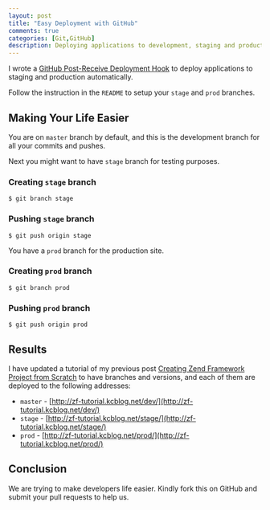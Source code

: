 ```yaml
---
layout: post
title: "Easy Deployment with GitHub"
comments: true
categories: [Git,GitHub]
description: Deploying applications to development, staging and production never been so easy with GitHub Post-Receive Deployment Hook script!
---
```

I wrote a [GitHub Post-Receive Deployment Hook](https://github.com/kwangchin/GitHubHook) to deploy applications to staging and production automatically.

Follow the instruction in the `README` to setup your `stage` and `prod` branches.

## Making Your Life Easier

You are on `master` branch by default, and this is the development branch for all your commits and pushes.

Next you might want to have `stage` branch for testing purposes.

### Creating `stage` branch

```console
$ git branch stage
```

### Pushing `stage` branch

```console
$ git push origin stage
```

You have a `prod` branch for the production site.

### Creating `prod` branch

```console
$ git branch prod
```

### Pushing `prod` branch

```console
$ git push origin prod
```

## Results

I have updated a tutorial of my previous post [Creating Zend Framework Project from Scratch](http://kcblog.net/2012/03/21/creating-zend-framework-project-from-scratch.html) to have branches and versions, and each of them are deployed to the following addresses:

* `master` - [http://zf-tutorial.kcblog.net/dev/](http://zf-tutorial.kcblog.net/dev/)
* `stage` - [http://zf-tutorial.kcblog.net/stage/](http://zf-tutorial.kcblog.net/stage/)
* `prod` - [http://zf-tutorial.kcblog.net/prod/](http://zf-tutorial.kcblog.net/prod/)

## Conclusion

We are trying to make developers life easier. Kindly fork this on GitHub and submit your pull requests to help us.
